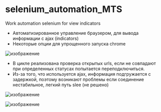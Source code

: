 # selenium_automation_MTS
Work automation selenium for view indicators
 - Автоматизированное управление браузером, для вывода информации с ajax (indicators)
 - Некоторые опции для упрощенного запуска chrome
 
![изображение](https://user-images.githubusercontent.com/112577182/207608450-083c0abd-b4b6-4582-b61e-e25aeae3c39f.png)

- В цикле реализована проверка открытых urls, если не совпадают при определенных статусах попытается переподключиться.
- Из-за того, что  используется ajax, информация подгружается с задержкой, поэтому возникают проблемы если соединение нестабильное, легкий путь slee (не решено)

![изображение](https://user-images.githubusercontent.com/112577182/207609376-d02462c0-71b1-4097-8021-3aac0c767409.png)


![изображение](https://user-images.githubusercontent.com/112577182/207607883-cb753a2a-61ab-481a-8fc3-df5d5387301d.png)
